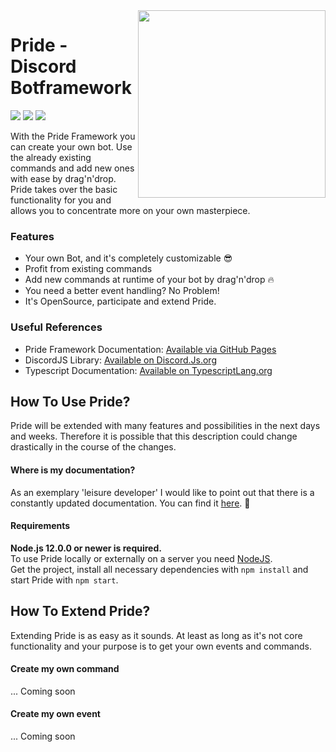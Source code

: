 <img align="right" src="https://get.sebb.li/files/PrideLogo.png" height="300px" />

# Pride - Discord Botframework

<div>
    <p>
        <a href="https://github.com/sebenns/Pride/actions"><img src="https://github.com/sebenns/Pride/workflows/Prideflow%20NodeJS/badge.svg" /></a>
        <a href="https://david-dm.org/sebenns/Pride" title="dependencies status"><img src="https://david-dm.org/sebenns/Pride/status.svg"/></a>
        <a><img src="https://get.sebb.li/files/getstarted.svg"></a>
    </p>
</div>

With the Pride Framework you can create your own bot. Use the already existing commands and add new ones with ease 
by drag'n'drop. Pride takes over the basic functionality for you and allows you to concentrate more on your own masterpiece. 

### Features

- Your own Bot, and it's completely customizable :sunglasses:
- Profit from existing commands
- Add new commands at runtime of your bot by drag'n'drop :fire: 
- You need a better event handling? No Problem!
- It's OpenSource, participate and extend Pride.

### Useful References

- Pride Framework Documentation: [Available via GitHub Pages](https://sebenns.github.io/Pride/globals.html)
- DiscordJS Library: [Available on Discord.Js.org](https://discord.js.org/)
- Typescript Documentation: [Available on TypescriptLang.org](https://www.typescriptlang.org/docs/)

## How To Use Pride?

Pride will be extended with many features and possibilities in the next days and weeks. Therefore it is possible that this description could change drastically in the course of the changes. 

#### Where is my documentation?

As an exemplary 'leisure developer' I would like to point out that there is a constantly updated documentation. You can find it [here](https://sebenns.github.io/Pride/globals.html). :hamster:

#### Requirements

**Node.js 12.0.0 or newer is required.**  
To use Pride locally or externally on a server you need [NodeJS](https://nodejs.org/).  
Get the project, install all necessary dependencies with `npm install` and start Pride with `npm start`.

## How To Extend Pride?

Extending Pride is as easy as it sounds. At least as long as it's not core functionality and your purpose is to get your own events and commands.

#### Create my own command

... Coming soon

#### Create my own event

... Coming soon
